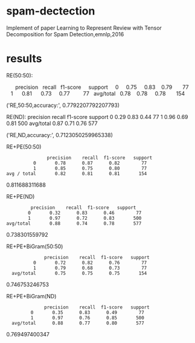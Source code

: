 # spam-dectection
Implement of paper Learning to Represent Review with Tensor Decomposition for Spam Detection,emnlp,2016
# results
RE(50:50):

              precision    recall    f1-score     support
           0      0.75      0.83      0.79         77    
           1      0.81      0.73      0.77         77   
     avg/total    0.78      0.78      0.78         154 
 
 ('RE,50:50,accuracy:', 0.7792207792207793)


RE(ND):
                  precision    recall  f1-score   support
            0       0.29      0.83      0.44        77
            1       0.96      0.69      0.81       500
      avg/total     0.87      0.71      0.76       577
 
 ('RE,ND,accuracy:', 0.7123050259965338)


RE+PE(50:50)

                   precision    recall  f1-score   support
              0       0.78      0.87      0.82        77
              1       0.85      0.75      0.80        77
    avg / total       0.82      0.81      0.81       154

0.811688311688


RE+PE(ND)

             precision    recall  f1-score   support
            0       0.32      0.83      0.46        77
            1       0.97      0.72      0.83       500
    avg/total       0.88      0.74      0.78       577
0.738301559792


RE+PE+BiGram(50:50)

                  precision    recall  f1-score   support
              0       0.72      0.82      0.76        77
              1       0.79      0.68      0.73        77
      avg/total       0.75      0.75      0.75       154
0.746753246753


RE+PE+BiGram(ND)

                  precision    recall  f1-score   support
             0       0.35      0.83      0.49        77
             1       0.97      0.76      0.85       500
      avg/total      0.88      0.77      0.80       577
0.769497400347



